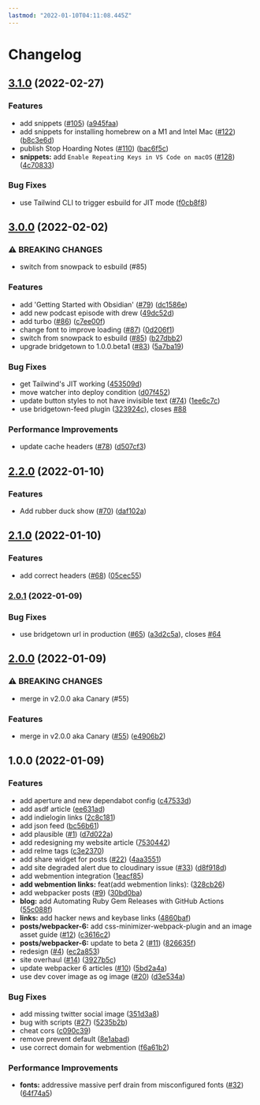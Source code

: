 ```yaml
---
lastmod: "2022-01-10T04:11:08.445Z"
---
```


# Changelog

## [3.1.0](https://github.com/andrewmcodes/andrewm-codes-website/compare/v3.0.0...v3.1.0) (2022-02-27)


### Features

* add snippets ([#105](https://github.com/andrewmcodes/andrewm-codes-website/issues/105)) ([a945faa](https://github.com/andrewmcodes/andrewm-codes-website/commit/a945faa52766d25944b5d8b79f2672f9af8196a6))
* add snippets for installing homebrew on a M1 and Intel Mac ([#122](https://github.com/andrewmcodes/andrewm-codes-website/issues/122)) ([b8c3e6d](https://github.com/andrewmcodes/andrewm-codes-website/commit/b8c3e6d6e1d29e19f83fd124eaf27b661a2c6ff2))
* publish Stop Hoarding Notes ([#110](https://github.com/andrewmcodes/andrewm-codes-website/issues/110)) ([bac6f5c](https://github.com/andrewmcodes/andrewm-codes-website/commit/bac6f5ccd4da65096a548766071f0bc5ff9d46df))
* **snippets:** add `Enable Repeating Keys in VS Code on macOS` ([#128](https://github.com/andrewmcodes/andrewm-codes-website/issues/128)) ([4c70833](https://github.com/andrewmcodes/andrewm-codes-website/commit/4c708330f8ab887ec08a8240ca007349ddff53a7))


### Bug Fixes

* use Tailwind CLI to trigger esbuild for JIT mode ([f0cb8f8](https://github.com/andrewmcodes/andrewm-codes-website/commit/f0cb8f864fd30f4bcffcbf55ad160ff6c99516b3))

## [3.0.0](https://github.com/andrewmcodes/andrewm-codes-website/compare/v2.2.0...v3.0.0) (2022-02-02)

### ⚠ BREAKING CHANGES

- switch from snowpack to esbuild (#85)

### Features

- add 'Getting Started with Obsidian' ([#79](https://github.com/andrewmcodes/andrewm-codes-website/issues/79)) ([dc1586e](https://github.com/andrewmcodes/andrewm-codes-website/commit/dc1586e49e88bb9f42e8b289f6f350a2643eb43c))
- add new podcast episode with drew ([49dc52d](https://github.com/andrewmcodes/andrewm-codes-website/commit/49dc52d93739604953ddaaaac097b558bd58de83))
- add turbo ([#86](https://github.com/andrewmcodes/andrewm-codes-website/issues/86)) ([c7ee00f](https://github.com/andrewmcodes/andrewm-codes-website/commit/c7ee00f26be5a7ccc7011cee1aab12c0e60e1a6b))
- change font to improve loading ([#87](https://github.com/andrewmcodes/andrewm-codes-website/issues/87)) ([0d206f1](https://github.com/andrewmcodes/andrewm-codes-website/commit/0d206f1270e1d1e779c8bafb51dab3ec023a8d66))
- switch from snowpack to esbuild ([#85](https://github.com/andrewmcodes/andrewm-codes-website/issues/85)) ([b27dbb2](https://github.com/andrewmcodes/andrewm-codes-website/commit/b27dbb25f7f38f8ae39532402122fd40745b3dbb))
- upgrade bridgetown to 1.0.0.beta1 ([#83](https://github.com/andrewmcodes/andrewm-codes-website/issues/83)) ([5a7ba19](https://github.com/andrewmcodes/andrewm-codes-website/commit/5a7ba19ba70390c9c3464fe4b6e1d9066d217520))

### Bug Fixes

- get Tailwind's JIT working ([453509d](https://github.com/andrewmcodes/andrewm-codes-website/commit/453509d621d4252cbdc1553192c7aff16a681850))
- move watcher into deploy condition ([d07f452](https://github.com/andrewmcodes/andrewm-codes-website/commit/d07f4527ec7da4799d7eff743d72f2586fcc5ad1))
- update button styles to not have invisible text ([#74](https://github.com/andrewmcodes/andrewm-codes-website/issues/74)) ([1ee6c7c](https://github.com/andrewmcodes/andrewm-codes-website/commit/1ee6c7c838ab080e42b51421e9c991f66258705f))
- use bridgetown-feed plugin ([323924c](https://github.com/andrewmcodes/andrewm-codes-website/commit/323924ce3653045ef7791d672af0305eae02ecba)), closes [#88](https://github.com/andrewmcodes/andrewm-codes-website/issues/88)

### Performance Improvements

- update cache headers ([#78](https://github.com/andrewmcodes/andrewm-codes-website/issues/78)) ([d507cf3](https://github.com/andrewmcodes/andrewm-codes-website/commit/d507cf30b08214c31263ad934098d7547ed15a75))

## [2.2.0](https://github.com/andrewmcodes/andrewm-codes-website/compare/v2.1.0...v2.2.0) (2022-01-10)

### Features

- Add rubber duck show ([#70](https://github.com/andrewmcodes/andrewm-codes-website/issues/70)) ([daf102a](https://github.com/andrewmcodes/andrewm-codes-website/commit/daf102a6642381b63bedb86f3448026b5ca640f2))

## [2.1.0](https://github.com/andrewmcodes/andrewm-codes-website/compare/v2.0.1...v2.1.0) (2022-01-10)

### Features

- add correct headers ([#68](https://github.com/andrewmcodes/andrewm-codes-website/issues/68)) ([05cec55](https://github.com/andrewmcodes/andrewm-codes-website/commit/05cec55f3dc2db65c99632042af169ac870bfcd9))

### [2.0.1](https://github.com/andrewmcodes/andrewm-codes-website/compare/v2.0.0...v2.0.1) (2022-01-09)

### Bug Fixes

- use bridgetown url in production ([#65](https://github.com/andrewmcodes/andrewm-codes-website/issues/65)) ([a3d2c5a](https://github.com/andrewmcodes/andrewm-codes-website/commit/a3d2c5afa941889e682aa07b7533d200616afd29)), closes [#64](https://github.com/andrewmcodes/andrewm-codes-website/issues/64)

## [2.0.0](https://github.com/andrewmcodes/andrewm-codes-website/compare/v1.0.0...v2.0.0) (2022-01-09)

### ⚠ BREAKING CHANGES

- merge in v2.0.0 aka Canary (#55)

### Features

- merge in v2.0.0 aka Canary ([#55](https://github.com/andrewmcodes/andrewm-codes-website/issues/55)) ([e4906b2](https://github.com/andrewmcodes/andrewm-codes-website/commit/e4906b2b381fdfcdcf166430c4e90499b65cf022))

## 1.0.0 (2022-01-09)

### Features

- add aperture and new dependabot config ([c47533d](https://github.com/andrewmcodes/andrewm-codes-website/commit/c47533d4191f95d8333ab80c22a055b064eed7a6))
- add asdf article ([ee631ad](https://github.com/andrewmcodes/andrewm-codes-website/commit/ee631ade19d57b5916030e83f42fe9194f050e9d))
- add indielogin links ([2c8c181](https://github.com/andrewmcodes/andrewm-codes-website/commit/2c8c181cd8f74868940573722a6dea14a8b5664b))
- add json feed ([bc56b61](https://github.com/andrewmcodes/andrewm-codes-website/commit/bc56b61b5a1b6427f6489cc151aaae0e86ad7beb))
- add plausible ([#1](https://github.com/andrewmcodes/andrewm-codes-website/issues/1)) ([d7d022a](https://github.com/andrewmcodes/andrewm-codes-website/commit/d7d022a1ce865127dc31cfb32d695b55cc32ae2b))
- add redesigning my website article ([7530442](https://github.com/andrewmcodes/andrewm-codes-website/commit/7530442571f8a71bc07131acb005375613d45911))
- add relme tags ([c3e2370](https://github.com/andrewmcodes/andrewm-codes-website/commit/c3e23704335069fd1073213641e4e82c3f2aaacc))
- add share widget for posts ([#22](https://github.com/andrewmcodes/andrewm-codes-website/issues/22)) ([4aa3551](https://github.com/andrewmcodes/andrewm-codes-website/commit/4aa35511e0d55e0554d27de14db458d096628ca8))
- add site degraded alert due to cloudinary issue ([#33](https://github.com/andrewmcodes/andrewm-codes-website/issues/33)) ([d8f918d](https://github.com/andrewmcodes/andrewm-codes-website/commit/d8f918d718879eb9b76747425c4a8cc5692c4536))
- add webmention integration ([1eacf85](https://github.com/andrewmcodes/andrewm-codes-website/commit/1eacf855c8f95be29fd0e1a59ca2b3777c69d362))
- **add webmention links:** feat(add webmention links): ([328cb26](https://github.com/andrewmcodes/andrewm-codes-website/commit/328cb26072dcae339e90e013f526354091d320c7))
- add webpacker posts ([#9](https://github.com/andrewmcodes/andrewm-codes-website/issues/9)) ([30bd0ba](https://github.com/andrewmcodes/andrewm-codes-website/commit/30bd0bafa77c7fed1c6a75a4e54f47eddd957f06))
- **blog:** add Automating Ruby Gem Releases with GitHub Actions ([55c088f](https://github.com/andrewmcodes/andrewm-codes-website/commit/55c088f66707d6749a6e824beb91c3672104ef1a))
- **links:** add hacker news and keybase links ([4860baf](https://github.com/andrewmcodes/andrewm-codes-website/commit/4860bafb1f1e9ff4866a6f158392caf6cdb58a6a))
- **posts/webpacker-6:** add css-minimizer-webpack-plugin and an image asset guide ([#12](https://github.com/andrewmcodes/andrewm-codes-website/issues/12)) ([c3616c2](https://github.com/andrewmcodes/andrewm-codes-website/commit/c3616c2d84b23425b5afed0d7337746728a98d37))
- **posts/webpacker-6:** update to beta 2 ([#11](https://github.com/andrewmcodes/andrewm-codes-website/issues/11)) ([826635f](https://github.com/andrewmcodes/andrewm-codes-website/commit/826635ff0acf53d9541385fc7c6b1107faee05aa))
- redesign ([#4](https://github.com/andrewmcodes/andrewm-codes-website/issues/4)) ([ec2a853](https://github.com/andrewmcodes/andrewm-codes-website/commit/ec2a85347ff970d2de8847b829fe803e1654d758))
- site overhaul ([#14](https://github.com/andrewmcodes/andrewm-codes-website/issues/14)) ([3927b5c](https://github.com/andrewmcodes/andrewm-codes-website/commit/3927b5cf512df7ed9917d354dc9706d7c1003d7b))
- update webpacker 6 articles ([#10](https://github.com/andrewmcodes/andrewm-codes-website/issues/10)) ([5bd2a4a](https://github.com/andrewmcodes/andrewm-codes-website/commit/5bd2a4a1d3a21ee645d492bd1f9f801ac09c20ae))
- use dev cover image as og image ([#20](https://github.com/andrewmcodes/andrewm-codes-website/issues/20)) ([d3e534a](https://github.com/andrewmcodes/andrewm-codes-website/commit/d3e534ad1e8d5ae97d2a75670e926766b6583a9b))

### Bug Fixes

- add missing twitter social image ([351d3a8](https://github.com/andrewmcodes/andrewm-codes-website/commit/351d3a8890e7aca4011bd9dde1b9bf0b82aebc56))
- bug with scripts ([#27](https://github.com/andrewmcodes/andrewm-codes-website/issues/27)) ([5235b2b](https://github.com/andrewmcodes/andrewm-codes-website/commit/5235b2bd6afe5ddb747aa2a3bd0f5bb15f0626dd))
- cheat cors ([c090c39](https://github.com/andrewmcodes/andrewm-codes-website/commit/c090c391c8e50c9858a80d0b887570c70e89f61f))
- remove prevent default ([8e1abad](https://github.com/andrewmcodes/andrewm-codes-website/commit/8e1abad0923a0a2411f55392c3b7a288aaa51c0a))
- use correct domain for webmention ([f6a61b2](https://github.com/andrewmcodes/andrewm-codes-website/commit/f6a61b2c74961b1d842bb1bead23cef7c166ecb0))

### Performance Improvements

- **fonts:** addressive massive perf drain from misconfigured fonts ([#32](https://github.com/andrewmcodes/andrewm-codes-website/issues/32)) ([64f74a5](https://github.com/andrewmcodes/andrewm-codes-website/commit/64f74a52d2955f4220696603599ad494c8acc783))
